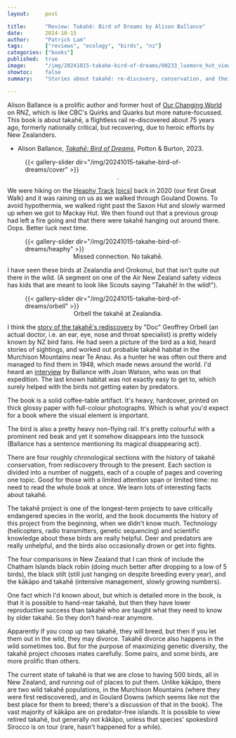 ```yaml
---
layout:     post

title:      "Review: Takahē: Bird of Dreams by Alison Ballance"
date:       2024-10-15
author:     "Patrick Lam"
tags:       ["reviews", "ecology", "birds", "nz"]
categories: ["books"]
published:  true
image:      "/img/20241015-takahe-bird-of-dreams/00233_luxmore_hut_view.avif"
showtoc:    false
summary:    "Stories about takahē: re-discovery, conservation, and their habits."

---
```


Alison Ballance is a prolific author and former host of [Our Changing
World](https://www.rnz.co.nz/podcast/ourchangingworld) on RNZ, which
is like CBC's Quirks and Quarks but more nature-focussed. This book is about
takahē, a flightless rail re-discovered about 75 years ago, formerly nationally critical,
but recovering, due to heroic efforts by New Zealanders.

* Alison Ballance, _[Takahē: Bird of Dreams](https://natlib-primo.hosted.exlibrisgroup.com/primo-explore/fulldisplay?vid=NLNZ&docid=NLNZ_ALMA21396290420002836&context=L&search_scope=NLNZ)_, Potton & Burton, 2023.

<figure>
{{< gallery-slider dir="/img/20241015-takahe-bird-of-dreams/cover" >}}
<figcaption style="text-align:center">.</figcaption>
</figure>

We were hiking on the [Heaphy
Track](/post/20200905-heaphy-track) [[pics](https://gallery.patricklam.ca/index.php?/category/1227)] back in
2020 (our first Great Walk) and it was raining on us as we walked
through Gouland Downs. To avoid hypothermia, we walked right past the
Saxon Hut and slowly warmed up when we got to Mackay Hut. We
then found out that a previous group had left a fire going and that
there were takahē hanging out around there. Oops. Better luck next time.

<figure>
{{< gallery-slider dir="/img/20241015-takahe-bird-of-dreams/heaphy" >}}
<figcaption style="text-align:center">Missed connection. No takahē.</figcaption>
</figure>

I have seen these birds at Zealandia and Orokonui, but that isn't
quite out there in the wild. (A segment on one of the Air New Zealand
safety videos has kids that are meant to look like Scouts saying
"Takahē! In the wild!").

<figure>
{{< gallery-slider dir="/img/20241015-takahe-bird-of-dreams/orbell" >}}
<figcaption style="text-align:center">Orbell the takahē at Zealandia.</figcaption>
</figure>

I think the [story of the takahē's rediscovery](https://www.rnz.co.nz/national/programmes/ourchangingworld/audio/2018635907/turnaround-in-takahe-s-fortunes) by "Doc" Geoffrey Orbell
(an actual doctor, i.e. an ear, eye, nose and throat specialist) is pretty widely known by NZ bird fans. He had seen a picture of the
bird as a kid, heard stories of sightings, and worked out probable
takahē habitat in the Murchison Mountains near Te Anau. As a hunter he
was often out there and managed to find them in 1948, which made news
around the world. I'd heard an [interview](http://www.radionz.co.nz/national/programmes/ourchangingworld/audio/201817903/takahe-back-from-the-brink) by Ballance with Joan Watson, who was on that
expedition. The last known habitat was not exactly easy to get to,
which surely helped with the birds not getting eaten by predators.

The book is a solid coffee-table artifact. It's heavy, hardcover,
printed on thick glossy paper with full-colour photographs. Which is
what you'd expect for a book where the visual element is important.

The bird is also a pretty heavy non-flying rail. It's pretty colourful
with a prominent red beak and yet it somehow disappears into the
tussock (Ballance has a sentence mentioning its magical disappearing
act).

There are four roughly chronological sections with the history of 
takahē conservation, from rediscovery through to the present. Each
section is divided into a number of nuggets, each of a couple of pages
and covering one topic. Good for those with a limited attention span or
limited time: no need to read the whole book at once. We learn lots of
interesting facts about takahē.

The takahē project is one of the longest-term projects to save
critically endangered species in the world, and the book documents the
history of this project from the beginning, when we didn't know
much. Technology (helicopters, radio transmitters, genetic sequencing)
and scientific knowledge about these birds are really helpful.
Deer and predators are really unhelpful, and the birds also occasionally
drown or get into fights.

The four comparisons in New Zealand that I can think of include the
Chatham Islands black robin (doing much better after dropping to a low
of 5 birds), the black stilt (still just hanging on despite breeding
every year), and the kākāpo and takahē (intensive management, slowly
growing numbers).

One fact which I'd known about, but which is detailed more in the book,
is that it is possible to hand-rear takahē, but then they have lower
reproductive success than takahē who are taught what they need to know
by older takahē. So they don't hand-rear anymore.

Apparently if you coop up two takahē, they will breed, but then if you
let them out in the wild, they may divorce. Takahē divorce also happens
in the wild sometimes too. But for the purpose of maximizing genetic
diversity, the takahē project chooses mates carefully. Some pairs, and
some birds, are more prolific than others.

The current state of takahē is that we are close to having 500 birds, all in New Zealand,
and running out of places to put them. Unlike kākāpo, there are two
wild takahē populations, in the Murchison Mountains (where they were
first rediscovered), and in Goulard Downs (which seems like not the
best place for them to breed; there's a discussion of that in the
book). The vast majority of kākāpo are on predator-free islands.  It
is possible to view retired takahē, but generally not kākāpo, unless
that species' spokesbird Sirocco is on tour (rare, hasn't happened for
a while).



